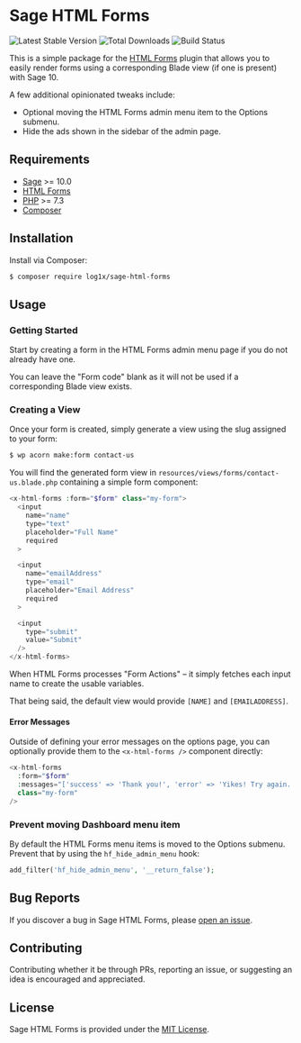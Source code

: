 # Sage HTML Forms

![Latest Stable Version](https://img.shields.io/packagist/v/log1x/sage-html-forms?style=flat-square)
![Total Downloads](https://img.shields.io/packagist/dt/log1x/sage-html-forms?style=flat-square)
![Build Status](https://img.shields.io/github/actions/workflow/status/log1x/sage-html-forms/main.yml?branch=master&style=flat-square)

This is a simple package for the [HTML Forms](https://wordpress.org/plugins/html-forms/) plugin that allows you to easily render forms using a corresponding Blade view (if one is present) with Sage 10.

A few additional opinionated tweaks include:

- Optional moving the HTML Forms admin menu item to the Options submenu.
- Hide the ads shown in the sidebar of the admin page.

## Requirements

- [Sage](https://github.com/roots/sage) >= 10.0
- [HTML Forms](https://wordpress.org/plugins/html-forms/)
- [PHP](https://secure.php.net/manual/en/install.php) >= 7.3
- [Composer](https://getcomposer.org/download/)

## Installation

Install via Composer:

```bash
$ composer require log1x/sage-html-forms
```

## Usage

### Getting Started

Start by creating a form in the HTML Forms admin menu page if you do not already have one.

You can leave the "Form code" blank as it will not be used if a corresponding Blade view exists.

### Creating a View

Once your form is created, simply generate a view using the slug assigned to your form:

```bash
$ wp acorn make:form contact-us
```

You will find the generated form view in `resources/views/forms/contact-us.blade.php` containing a simple form component:

```php
<x-html-forms :form="$form" class="my-form">
  <input
    name="name"
    type="text"
    placeholder="Full Name"
    required
  >

  <input
    name="emailAddress"
    type="email"
    placeholder="Email Address"
    required
  >

  <input
    type="submit"
    value="Submit"
  />
</x-html-forms>
```

When HTML Forms processes "Form Actions" – it simply fetches each input name to create the usable variables.

That being said, the default view would provide `[NAME]` and `[EMAILADDRESS]`.

#### Error Messages

Outside of defining your error messages on the options page, you can optionally provide them to the `<x-html-forms />` component directly:

```php
<x-html-forms
  :form="$form"
  :messages="['success' => 'Thank you!', 'error' => 'Yikes! Try again.']"
  class="my-form"
/>
```

### Prevent moving Dashboard menu item

By default the HTML Forms menu items is moved to the Options submenu. Prevent that by using the `hf_hide_admin_menu` hook:

```php
add_filter('hf_hide_admin_menu', '__return_false');
```

## Bug Reports

If you discover a bug in Sage HTML Forms, please [open an issue](https://github.com/log1x/sage-html-forms/issues).

## Contributing

Contributing whether it be through PRs, reporting an issue, or suggesting an idea is encouraged and appreciated.

## License

Sage HTML Forms is provided under the [MIT License](https://github.com/log1x/sage-html-forms/blob/master/LICENSE.md).
